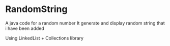 # RandomString
A java code for a random number
It generate and display random string that i have been added

Using LinkedList + Collections library

